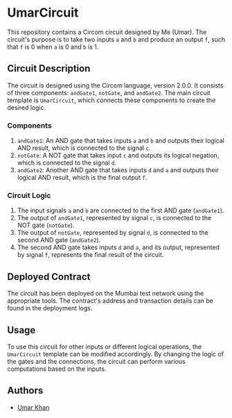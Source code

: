 # UmarCircuit

This repository contains a Circom circuit designed by Me (Umar). The circuit's purpose is to take two inputs `a` and `b` and produce an output `f`, such that `f` is 0 when `a` is 0 and `b` is 1.

## Circuit Description

The circuit is designed using the Circom language, version 2.0.0. It consists of three components: `andGate1`, `notGate`, and `andGate2`. The main circuit template is `UmarCircuit`, which connects these components to create the desired logic.

### Components

1. `andGate1`: An AND gate that takes inputs `a` and `b` and outputs their logical AND result, which is connected to the signal `c`.
2. `notGate`: A NOT gate that takes input `c` and outputs its logical negation, which is connected to the signal `d`.
3. `andGate2`: Another AND gate that takes inputs `d` and `a` and outputs their logical AND result, which is the final output `f`.

### Circuit Logic

1. The input signals `a` and `b` are connected to the first AND gate (`andGate1`).
2. The output of `andGate1`, represented by signal `c`, is connected to the NOT gate (`notGate`).
3. The output of `notGate`, represented by signal `d`, is connected to the second AND gate (`andGate2`).
4. The second AND gate takes inputs `d` and `a`, and its output, represented by signal `f`, represents the final result of the circuit.

## Deployed Contract

The circuit has been deployed on the Mumbai test network using the appropriate tools. The contract's address and transaction details can be found in the deployment logs.

## Usage

To use this circuit for other inputs or different logical operations, the `UmarCircuit` template can be modified accordingly. By changing the logic of the gates and the connections, the circuit can perform various computations based on the inputs.

## Authors

- [Umar Khan](https://github.com/UmarKhan19)
